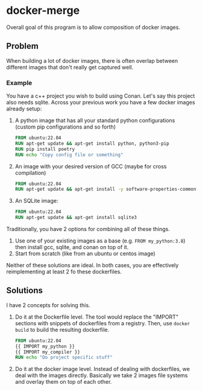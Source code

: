 # docker-merge

Overall goal of this program is to allow composition of docker images.

## Problem

When building a lot of docker images, there is often overlap between different images that don't really get captured well.

### Example

You have a c++ project you wish to build using Conan. Let's say this project also needs sqlite. Across your previous work you have a few docker images already setup:

1. A python image that has all your standard python configurations (custom pip configurations and so forth)

    ```Dockerfile
    FROM ubuntu:22.04
    RUN apt-get update && apt-get install python, python3-pip
    RUN pip install poetry
    RUN echo "Copy config file or something"
    ```

2. An image with your desired version of GCC (maybe for cross compilation)

    ```Dockerfile
    FROM ubuntu:22.04
    RUN apt-get update && apt-get install -y software-properties-common gcc gdb
    ```

3. An SQLite image:

    ```Dockerfile
    FROM ubuntu:22.04
    RUN apt-get update && apt-get install sqlite3
    ```

Traditionally, you have 2 options for combining all of these things.

1. Use one of your existing images as a base (e.g. `FROM my_python:3.8`) then install gcc, sqlite, and conan on top of it.
2. Start from scratch (like from an ubuntu or centos image)
   
Neither of these solutions are ideal. In both cases, you are effectively reimplementing at least 2 fo these dockerfiles.

## Solutions

I have 2 concepts for solving this.

1. Do it at the Dockerfile level. The tool would replace the "IMPORT" sections with snippets of dockerfiles from a registry. Then, use `docker build` to build the resulting dockerfile.

    ```Dockerfile
    FROM ubuntu:22.04
    {{ IMPORT my_python }}
    {{ IMPORT my_compiler }}
    RUN echo "Do project specific stuff"
    ```

2. Do it at the docker image level. Instead of dealing with dockerfiles, we deal with the images directly. Basically we take 2 images file systems and overlay them on top of each other.